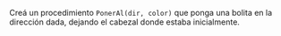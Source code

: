 Creá un procedimiento `PonerAl(dir, color)` que ponga una bolita en la dirección dada, dejando el cabezal donde estaba inicialmente.